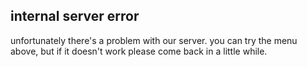 ## internal server error

unfortunately there's a problem with our server. you can try the
menu above, but if it doesn't work please come back in a little
while.
